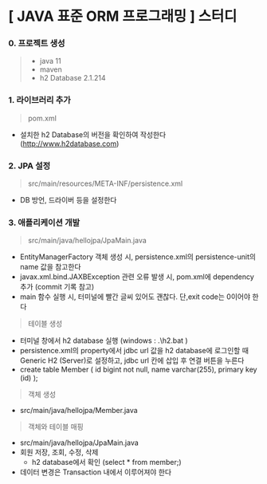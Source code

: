 # [ JAVA 표준 ORM 프로그래밍 ] 스터디

### 0. 프로젝트 생성
>- java 11
>- maven 
>- h2 Database 2.1.214

### 1. 라이브러리 추가
>pom.xml
- 설치한 h2 Database의 버전을 확인하여 작성한다 (http://www.h2database.com)

### 2. JPA 설정
>src/main/resources/META-INF/persistence.xml
- DB 방언, 드라이버 등을 설정한다

### 3. 애플리케이션 개발
>src/main/java/hellojpa/JpaMain.java
- EntityManagerFactory 객체 생성 시, persistence.xml의 persistence-unit의 name 값을 참고한다
- ﻿javax.xml.bind.JAXBException 관련 오류 발생 시, pom.xml에 dependency 추가 (commit 기록 참고)
- main 함수 실행 시, 터미널에 빨간 글씨 있어도 괜찮다. 단,exit code는 0이어야 한다
>테이블 생성
- 터미널 창에서 h2 database 실행
  (windows : .\h2.bat )
- persistence.xml의 property에서 jdbc url 값을 h2 database에 로그인할 때 Generic H2 (Server)로 설정하고, jdbc url 칸에 삽입 후 연결 버튼을 누른다
- create table Member ( id bigint not null, name varchar(255), primary key (id) );
>객체 생성
- src/main/java/hellojpa/Member.java
>객체와 테이블 매핑
- src/main/java/hellojpa/JpaMain.java
- 회원 저장, 조회, 수정, 삭제
   - h2 database에서 확인 (select * from member;)
- 데이터 변경은 Transaction 내에서 이루어져야 한다